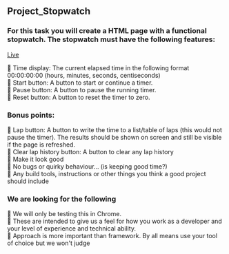 ## Project_Stopwatch
### For this task you will create a HTML page with a functional stopwatch. The stopwatch must have the following features:

[Live](https://abbbyccc.github.io/Project_Stopwatch/)

📌 Time display: The current elapsed time in the following format 00:00:00:00 (hours, minutes, seconds, centiseconds)<br>
📌 Start button: A button to start or continue a timer.<br>
📌 Pause button: A button to pause the running timer.<br>
📌 Reset button: A button to reset the timer to zero.<br>

### Bonus points:
📌 Lap button: A button to write the time to a list/table of laps (this would not pause the timer). The results should be shown on screen and still be visible if the page is refreshed.<br>
📌 Clear lap history button: A button to clear any lap history<br>
📌 Make it look good<br>
📌 No bugs or quirky behaviour... (is keeping good time?)<br>
📌 Any build tools, instructions or other things you think a good project should include<br>

### We are looking for the following
📌 We will only be testing this in Chrome.<br>
📌 These are intended to give us a feel for how you work as a developer and your level of experience and technical ability.<br>
📌 Approach is more important than framework. By all means use your tool of choice but we won't judge<br>
